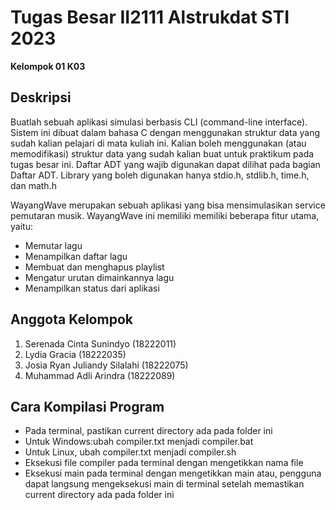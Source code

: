 # **Tugas Besar II2111 Alstrukdat STI 2023**
**Kelompok 01 K03**

## Deskripsi
Buatlah sebuah aplikasi simulasi berbasis CLI (command-line interface). Sistem ini dibuat dalam bahasa C dengan menggunakan struktur data yang sudah kalian pelajari di mata kuliah ini. Kalian boleh menggunakan (atau memodifikasi) struktur data yang sudah kalian buat untuk praktikum pada tugas besar ini. Daftar ADT yang wajib digunakan dapat dilihat pada bagian Daftar ADT. Library yang boleh digunakan hanya stdio.h, stdlib.h, time.h, dan math.h

WayangWave merupakan sebuah aplikasi yang bisa mensimulasikan service pemutaran musik. WayangWave ini memiliki memiliki beberapa fitur utama, yaitu:
- Memutar lagu
- Menampilkan daftar lagu
- Membuat dan menghapus playlist
- Mengatur urutan dimainkannya lagu
- Menampilkan status dari aplikasi

## Anggota Kelompok
1. Serenada Cinta Sunindyo      (18222011)
2. Lydia Gracia                 (18222035)
3. Josia Ryan Juliandy Silalahi (18222075) 
4. Muhammad Adli Arindra        (18222089)

## Cara Kompilasi Program
- Pada terminal, pastikan current directory ada pada folder ini
- Untuk Windows:ubah compiler.txt menjadi compiler.bat
- Untuk Linux, ubah compiler.txt menjadi compiler.sh
- Eksekusi file compiler pada terminal dengan mengetikkan nama file
- Eksekusi main pada terminal dengan mengetikkan main
atau, pengguna dapat langsung mengeksekusi main di terminal setelah memastikan current directory ada pada folder ini